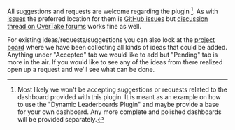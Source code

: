 All suggestions and requests are welcome regarding the plugin [^1]. 
As with [issues](troubleshooting.md#issues) the preferred location for them is [GitHub issues] but [discussion thread on OverTake forums] works fine as well.

For existing ideas/requests/suggestions you can also look at the [project board](https://github.com/users/kaiusl/projects/2) where we have been collecting all kinds of ideas that could be added.
Anything under "Accepted" tab we would like to add but "Pending" tab is more in the air. 
If you would like to see any of the ideas from there realized open up a request and we'll see what can be done.


[^1]: Most likely we won't be accepting suggestions or requests related to the dashboard provided with this plugin.
It is meant as an example on how to use the "Dynamic Leaderboards Plugin" and maybe provide a base for your own dashboard.
Any more complete and polished dashboards will be provided separately.

[GitHub issues]: https://github.com/kaiusl/KLPlugins.DynLeaderboards/issues
[discussion thread on OverTake forums]: https://www.overtake.gg/threads/acc-simhub-dynamic-leaderboards-plugin.229921/